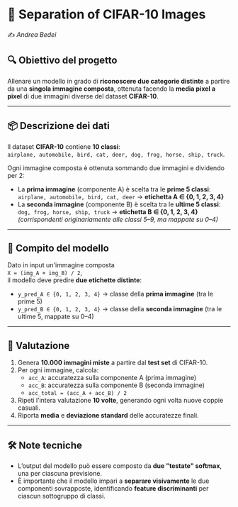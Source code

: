 # 🧠 Separation of CIFAR-10 Images  
✍️ *Andrea Bedei*

## 🔍 Obiettivo del progetto  
Allenare un modello in grado di **riconoscere due categorie distinte** a partire da una **singola immagine composta**, ottenuta facendo la **media pixel a pixel** di due immagini diverse del dataset **CIFAR-10**.

---

## 📦 Descrizione dei dati  
Il dataset **CIFAR-10** contiene **10 classi**:  
`airplane, automobile, bird, cat, deer, dog, frog, horse, ship, truck`.

Ogni immagine composta è ottenuta sommando due immagini e dividendo per 2:

- La **prima immagine** (componente A) è scelta tra le **prime 5 classi**:  
  `airplane, automobile, bird, cat, deer` → **etichetta A ∈ {0, 1, 2, 3, 4}**
- La **seconda immagine** (componente B) è scelta tra le **ultime 5 classi**:  
  `dog, frog, horse, ship, truck` → **etichetta B ∈ {0, 1, 2, 3, 4}**  
  *(corrispondenti originariamente alle classi 5–9, ma mappate su 0–4)*

---

## 🎯 Compito del modello  
Dato in input un'immagine composta  
``X = (img_A + img_B) / 2``,  
il modello deve predire **due etichette distinte**:

- `y_pred_A ∈ {0, 1, 2, 3, 4}` → classe della **prima immagine** (tra le prime 5)
- `y_pred_B ∈ {0, 1, 2, 3, 4}` → classe della **seconda immagine** (tra le ultime 5, mappate su 0–4)

---

## 📏 Valutazione  

1. Genera **10.000 immagini miste** a partire dal **test set** di CIFAR-10.
2. Per ogni immagine, calcola:
   - `acc_A`: accuratezza sulla componente A (prima immagine)
   - `acc_B`: accuratezza sulla componente B (seconda immagine)
   - `acc_total = (acc_A + acc_B) / 2`
3. Ripeti l’intera valutazione **10 volte**, generando ogni volta nuove coppie casuali.
4. Riporta **media** e **deviazione standard** delle accuratezze finali.

---

## 🛠️ Note tecniche  

- L’output del modello può essere composto da **due "testate" softmax**, una per ciascuna previsione.
- È importante che il modello impari a **separare visivamente** le due componenti sovrapposte, identificando **feature discriminanti** per ciascun sottogruppo di classi.
